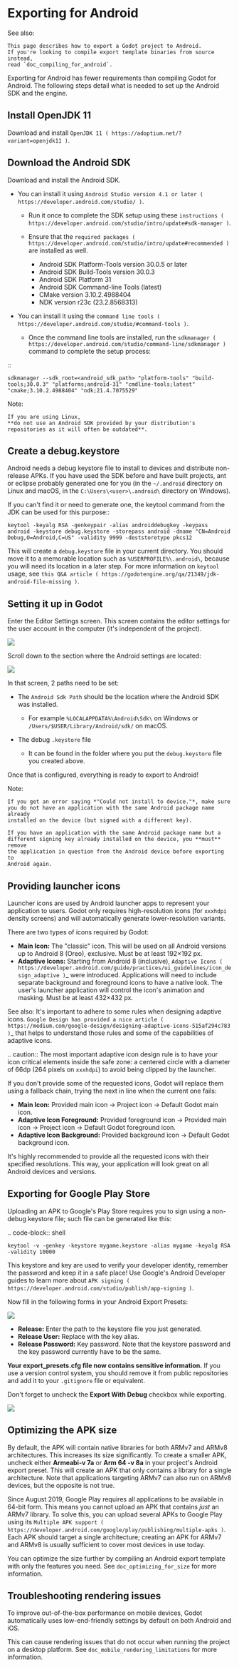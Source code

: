 

Exporting for Android
=====================


See also:


    This page describes how to export a Godot project to Android.
    If you're looking to compile export template binaries from source instead,
    read `doc_compiling_for_android`.

Exporting for Android has fewer requirements than compiling Godot for Android.
The following steps detail what is needed to set up the Android SDK and the engine.

Install OpenJDK 11
------------------

Download and install  `OpenJDK 11 ( https://adoptium.net/?variant=openjdk11 )`.

Download the Android SDK
------------------------

Download and install the Android SDK.

- You can install it using `Android Studio version 4.1 or later ( https://developer.android.com/studio/ )`.

  - Run it once to complete the SDK setup using these `instructions ( https://developer.android.com/studio/intro/update#sdk-manager )`.
  - Ensure that the `required packages ( https://developer.android.com/studio/intro/update#recommended )` are installed as well.

    - Android SDK Platform-Tools version 30.0.5 or later
    - Android SDK Build-Tools version 30.0.3
    - Android SDK Platform 31
    - Android SDK Command-line Tools (latest)
    - CMake version 3.10.2.4988404
    - NDK version r23c (23.2.8568313)

- You can install it using the `command line tools ( https://developer.android.com/studio/#command-tools )`.

  - Once the command line tools are installed, run the `sdkmanager ( https://developer.android.com/studio/command-line/sdkmanager )` command to complete the setup process:

::

    sdkmanager --sdk_root=<android_sdk_path> "platform-tools" "build-tools;30.0.3" "platforms;android-31" "cmdline-tools;latest" "cmake;3.10.2.4988404" "ndk;21.4.7075529"

Note:


    If you are using Linux,
    **do not use an Android SDK provided by your distribution's repositories as it will often be outdated**.


Create a debug.keystore
-----------------------

Android needs a debug keystore file to install to devices and distribute
non-release APKs. If you have used the SDK before and have built
projects, ant or eclipse probably generated one for you (in the `~/.android` directory on Linux and
macOS, in the `C:\Users\<user>\.android\` directory on Windows).

If you can't find it or need to generate one, the keytool command from
the JDK can be used for this purpose::

    keytool -keyalg RSA -genkeypair -alias androiddebugkey -keypass android -keystore debug.keystore -storepass android -dname "CN=Android Debug,O=Android,C=US" -validity 9999 -deststoretype pkcs12

This will create a `debug.keystore` file in your current directory. You should move it to a memorable location such as `%USERPROFILE%\.android\`, because you will need its location in a later step. For more information on `keytool` usage, see `this Q&A article ( https://godotengine.org/qa/21349/jdk-android-file-missing )`.

Setting it up in Godot
----------------------

Enter the Editor Settings screen. This screen contains the editor
settings for the user account in the computer (it's independent of the
project).

![](img/editorsettings.png)

Scroll down to the section where the Android settings are located:

![](img/androidsdk.png)

In that screen, 2 paths need to be set:

- The `Android Sdk Path` should be the location where the Android SDK was installed.
  - For example `%LOCALAPPDATA%\Android\Sdk\` on Windows or `/Users/$USER/Library/Android/sdk/` on macOS.

- The debug `.keystore` file
  - It can be found in the folder where you put the `debug.keystore` file you created above.

Once that is configured, everything is ready to export to Android!

Note:


    If you get an error saying *"Could not install to device."*, make sure
    you do not have an application with the same Android package name already
    installed on the device (but signed with a different key).

    If you have an application with the same Android package name but a
    different signing key already installed on the device, you **must** remove
    the application in question from the Android device before exporting to
    Android again.

Providing launcher icons
------------------------

Launcher icons are used by Android launcher apps to represent your application to users. Godot only requires high-resolution icons (for `xxxhdpi` density screens) and will automatically generate lower-resolution variants.

There are two types of icons required by Godot:

- **Main Icon:** The "classic" icon. This will be used on all Android versions up to Android 8 (Oreo), exclusive. Must be at least 192×192 px.
- **Adaptive Icons:** Starting from Android 8 (inclusive), `Adaptive Icons ( https://developer.android.com/guide/practices/ui_guidelines/icon_design_adaptive )`_ were introduced. Applications will need to include separate background and foreground icons to have a native look. The user's launcher application will control the icon's animation and masking. Must be at least 432×432 px.

See also:
 It's important to adhere to some rules when designing adaptive icons. `Google Design has provided a nice article ( https://medium.com/google-design/designing-adaptive-icons-515af294c783 )`_ that helps to understand those rules and some of the capabilities of adaptive icons.

.. caution:: The most important adaptive icon design rule is to have your icon critical elements inside the safe zone: a centered circle with a diameter of 66dp (264 pixels on `xxxhdpi`) to avoid being clipped by the launcher.

If you don't provide some of the requested icons, Godot will replace them using a fallback chain, trying the next in line when the current one fails:

- **Main Icon:** Provided main icon -> Project icon -> Default Godot main icon.
- **Adaptive Icon Foreground:** Provided foreground icon -> Provided main icon -> Project icon -> Default Godot foreground icon.
- **Adaptive Icon Background:** Provided background icon -> Default Godot background icon.

It's highly recommended to provide all the requested icons with their specified resolutions.
This way, your application will look great on all Android devices and versions.

Exporting for Google Play Store
-------------------------------

Uploading an APK to Google's Play Store requires you to sign using a non-debug
keystore file; such file can be generated like this:

.. code-block:: shell

    keytool -v -genkey -keystore mygame.keystore -alias mygame -keyalg RSA -validity 10000

This keystore and key are used to verify your developer identity, remember the password and keep it in a safe place!
Use Google's Android Developer guides to learn more about `APK signing ( https://developer.android.com/studio/publish/app-signing )`.

Now fill in the following forms in your Android Export Presets:

![](img/editor-export-presets-android.png)

- **Release:** Enter the path to the keystore file you just generated.
- **Release User:** Replace with the key alias.
- **Release Password:** Key password. Note that the keystore password and the key password currently have to be the same.

**Your export_presets.cfg file now contains sensitive information.** If you use
a version control system, you should remove it from public repositories and add
it to your `.gitignore` file or equivalent.

Don't forget to uncheck the **Export With Debug** checkbox while exporting.

![](img/export-with-debug-button.png)

Optimizing the APK size
-----------------------

By default, the APK will contain native libraries for both ARMv7 and ARMv8
architectures. This increases its size significantly. To create a smaller APK,
uncheck either **Armeabi-v 7a** or **Arm 64 -v 8a** in your project's Android
export preset. This will create an APK that only contains a library for
a single architecture. Note that applications targeting ARMv7 can also run on
ARMv8 devices, but the opposite is not true.

Since August 2019, Google Play requires all applications to be available in
64-bit form. This means you cannot upload an APK that contains *just* an ARMv7
library. To solve this, you can upload several APKs to Google Play using its
`Multiple APK support ( https://developer.android.com/google/play/publishing/multiple-apks )`.
Each APK should target a single architecture; creating an APK for ARMv7
and ARMv8 is usually sufficient to cover most devices in use today.

You can optimize the size further by compiling an Android export template with
only the features you need. See `doc_optimizing_for_size` for more
information.

Troubleshooting rendering issues
--------------------------------

To improve out-of-the-box performance on mobile devices, Godot automatically
uses low-end-friendly settings by default on both Android and iOS.

This can cause rendering issues that do not occur when running the project on a
desktop platform. See `doc_mobile_rendering_limitations` for more information.
